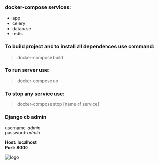 ### docker-compose services:
+ app
+ celery
+ database
+ redis

### To build project and to install all dependences use command:

>docker-compose build

### To run server use:

>docker-compose up

### To stop any service use:

>docker-compose stop [name of service]

### Django db admin

username: _admin_ <br>
password: _admin_

**Host: localhost**<br>
**Port: 8000**

  ![logo](https://user-images.githubusercontent.com/58348236/170150446-29a34cf9-46ce-488e-a843-97ccb98cc185.png) 

